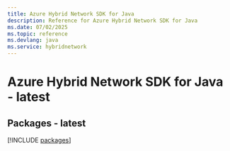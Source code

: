 ```yaml
---
title: Azure Hybrid Network SDK for Java
description: Reference for Azure Hybrid Network SDK for Java
ms.date: 07/02/2025
ms.topic: reference
ms.devlang: java
ms.service: hybridnetwork
---
```

# Azure Hybrid Network SDK for Java - latest
## Packages - latest
[!INCLUDE [packages](hybrid-network-index.md)]